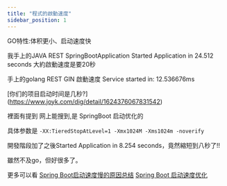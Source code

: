 ```yaml
---
title: "程式的啟動速度"
sidebar_position: 1
---
```


GO特性:体积更小、启动速度快


我手上的JAVA REST SpringBootApplication
 Started Application in 24.512 seconds
大約啟動速度是要20秒


手上的golang REST GIN 啟動速度
 Service started in: 12.536676ms


[你们的项目启动时间是几秒?]
(https://www.joyk.com/dig/detail/1624376067831542)


裡面有提到
网上能搜到,是 SpringBoot 启动优化的

具体参数是 `-XX:TieredStopAtLevel=1 -Xmx1024M -Xms1024m -noverify `

開發階段加了之後Started Application in 8.254 seconds，竟然縮短到八秒了!!

雖然不及go，但好很多了。

更多可以看
[Spring Boot启动速度慢的原因总结](https://www.javatt.com/p/98532)
[Spring Boot 启动速度优化](https://zhangkesheng.github.io/2018/06/19/Spring%20Boot%20Start-up/)


